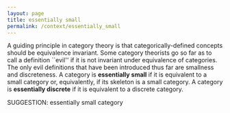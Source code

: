 ```yaml
---
layout: page
title: essentially small
permalink: /context/essentially_small
---
```

A guiding principle in category theory is that categorically-defined concepts should be equivalence invariant. Some category theorists go so far as to call a definition ``evil'' if it is not invariant under equivalence of categories. The only evil definitions that have been introduced thus far are smallness and discreteness. A category is **essentially small** if it is equivalent to a small category or, equivalently, if its skeleton is a small category. A category is **essentially discrete** if it is equivalent to a discrete category.

SUGGESTION: essentially small category